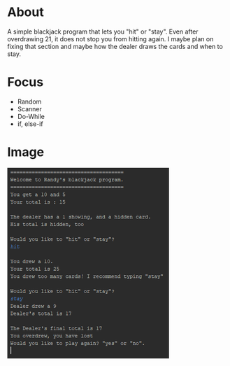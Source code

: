 # About
A simple blackjack program that lets you "hit" or "stay". Even after overdrawing 21, it does not stop you from hitting again.
I maybe plan on fixing that section and maybe how the dealer draws the cards and when to stay.

# Focus
* Random
* Scanner
* Do-While
* if, else-if

# Image
![](Blackjack.PNG)
